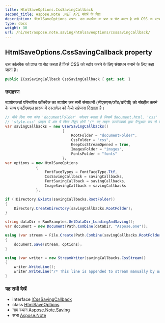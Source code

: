 ```yaml
---
title: HtmlSaveOptions.CssSavingCallback
second_title: Aspose.Note .NET API संदर्भ के लिए
description: HtmlSaveOptions संपत्त. उस कलबैक क प्रप्त य सेट करत है जसे CSS क स्टर करने के लए संसधन बनने के लए कह जत है
type: docs
weight: 30
url: /hi/net/aspose.note.saving/htmlsaveoptions/csssavingcallback/
---
```

## HtmlSaveOptions.CssSavingCallback property

उस कॉलबैक को प्राप्त या सेट करता है जिसे CSS को स्टोर करने के लिए संसाधन बनाने के लिए कहा जाता है।

```csharp
public ICssSavingCallback CssSavingCallback { get; set; }
```

### उदाहरण

उपयोगकर्ता परिभाषित कॉलबैक का उपयोग कर सभी संसाधनों (सीएसएस/फोंट/छवियों) को संग्रहीत करने के साथ एचटीएमएल प्रारूप में दस्तावेज़ को कैसे सहेजना दिखाता है।

```csharp
// नीचे दिया गया कोड 'documentFolder' फोल्डर बनाता है जिसमें document.html, 'css' फोल्डर 'style.css' फाइल के साथ, 'इमेज' फोल्डर इमेज के साथ और 'फोंट' फोल्डर फॉन्ट के साथ होता है।
// 'style.css' फ़ाइल में अंत में निम्न स्ट्रिंग होगी "/* यह लाइन उपयोगकर्ता द्वारा मैन्युअल रूप से स्ट्रीम करने के लिए जोड़ी गई है */"
var savingCallbacks = new UserSavingCallbacks()
                          {
                              RootFolder = "documentFolder",
                              CssFolder = "css",
                              KeepCssStreamOpened = true,
                              ImagesFolder = "images",
                              FontsFolder = "fonts"
                          };
var options = new HtmlSaveOptions
              {
                  FontFaceTypes = FontFaceType.Ttf,
                  CssSavingCallback = savingCallbacks,
                  FontSavingCallback = savingCallbacks,
                  ImageSavingCallback = savingCallbacks
              };

if (!Directory.Exists(savingCallbacks.RootFolder))
{
    Directory.CreateDirectory(savingCallbacks.RootFolder);
}

string dataDir = RunExamples.GetDataDir_LoadingAndSaving();
var document = new Document(Path.Combine(dataDir, "Aspose.one"));

using (var stream = File.Create(Path.Combine(savingCallbacks.RootFolder, "document.html")))
{
    document.Save(stream, options);
}

using (var writer = new StreamWriter(savingCallbacks.CssStream))
{
    writer.WriteLine();
    writer.WriteLine("/* This line is appended to stream manually by user */");
}
```

### यह सभी देखें

* interface [ICssSavingCallback](../../../aspose.note.saving.html/icsssavingcallback/)
* class [HtmlSaveOptions](../)
* नाम स्थान [Aspose.Note.Saving](../../htmlsaveoptions/)
* सभा [Aspose.Note](../../../)


